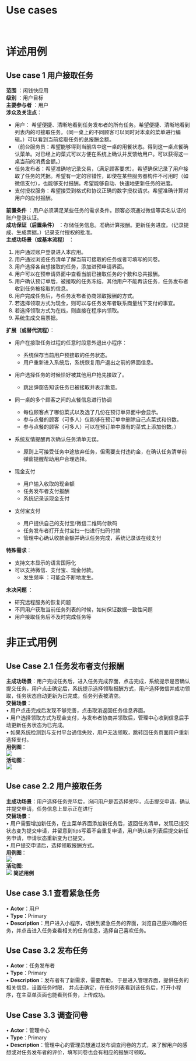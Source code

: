 ﻿# Use cases

﻿

# 详述用例  
## Use case 1 用户接取任务  
**范围** ：闲钱快应用  
**级别** ：用户目标  
**主要参与者** ：用户  
**涉众及关注点**：  

- 用户： 希望便捷、清晰地看到任务发布者的所有任务。希望便捷、清晰地看到列表内的可接取任务。（同一桌上的不同顾客可以同时对本桌的菜单进行编辑。）可以看到当前接取任务的总报酬金额。
- （前台服务员：希望能够得到当前店中这一桌的用餐状态。得到这一桌点餐确认菜单。对已经上的菜式可以方便在系统上确认并反馈给用户。可以获得这一桌当前的消费金额。）
- 任务发布者：希望准确地记录交易，（满足顾客要求）。希望确保记录了用户接取了任务的凭据。希望有一定的容错性，即使在某些服务器构件不可用时（如微信支付），也能够支付报酬。希望能够自动、快速地更新任务的进度。
- 支付授权服务：希望接受到格式和协议正确的数字授权请求。希望准确计算对用户的应付报酬。

**前置条件** ：用户必须满足某些任务的需求条件。顾客必须通过微信等实名认证的账户登录认证。  
**成功保证（后置条件）** ：存储任务信息。准确计算报酬。更新任务进度。（记录提成、生成票据。）记录支付授权的批准。  
**主成功场景（或基本流程）** ：
1. 用户通过账户登录进入本应用。
2. 用户通过浏览任务清单了解当前可接取的任务或者可填写的问卷。
3. 用户选择各自想接取的任务，添加进预申请界面。
4. 用户可以在预申请界面中查看当前已接取任务的个数和总共报酬。
5. 用户确认预订单后，被接取的任务冻结，其他用户不能再该任务，任务发布者收到任务被接取的信息。
6. 用户完成任务后，与任务发布者协商领取报酬的方式。
7. 若选择领取方式为现金，则可以与任务发布者联系商量线下支付的事宜。
8. 若选择领取方式为在线，则直接在程序内领取。
9. 系统生成交易票据。  

**扩展（或替代流程）**：
- 用户在接取任务过程的任意时段意外退出小程序：
  - 系统保存当前用户预接取的任务状态。
  - 用户重新进入系统后，系统恢复用户退出之前的界面信息。
 
- 用户选择任务的时候恰好被其他用户抢先接取了。
  - 跳出弹窗告知该任务已被接取并表示歉意。
- 同一桌的多个顾客之间的点餐信息进行协调
  - 每位顾客点了哪份菜式以及选了几份在预订单界面中会显示。
  - 参与点餐的顾客（可多人）仅能够在预订单中删除自己点菜式和份数。
  - 参与点餐的顾客（可多人）可以在预订单中原有的菜式上添加份数。）
- 系统友情提醒再次确认任务清单无误。
  - 原则上可接受任务中途放弃任务，但需要支付违约金，在确认任务清单前弹窗提醒帮助用户合理选择。
- 现金支付
  - 用户输入收取的现金额
  - 任务发布者支付报酬
  - 系统记录该现金支付
- 支付宝支付
  - 用户提供自己的支付宝/微信二维码付款码
  - 任务发布者打开支付宝扫一扫进行扫码付款
  - 管理中心确认收款金额并确认任务完成，系统记录该在线支付  
  
**特殊需求**： 

- 支持文本显示的语言国际化  
- 可以支持微信、支付宝、现金付款。  
  - 发生频率 ：可能会不断地发生。  

**未决问题** ：
- 研究远程服务的恢复问题  
- 不同用户获取当前任务列表的时候，如何保证数据一致性问题  
- 用户接取任务后不及时完成任务等    

# 非正式用例
## Use Case 2.1 任务发布者支付报酬
**主成功场景**：用户完成任务后，进入任务完成界面，点击完成，系统提示是否确认提交任务，用户点击确定后，系统提示选择领取报酬方式，用户选择微信并成功领取，任务状态自动更新为已完成，任务列表被清空。  
**交替场景**：  
•	用户点击完成后发现不够完善，点击取消返回任务信息界面。  
•	用户选择领取方式为现金支付，与发布者协商并领取后，管理中心收到信息后手动更新任务状态为已完成。  
•	如果系统检测到与支付平台通信失败，用户无法领取，跳转回任务页面用户重新选择支付。  
**用例图**：  
![](任务发布者支付报酬.png)  
**活动图**：  
![](任务发布者支付报酬活动图.png)
## Use case 2.2 用户接取任务
**主成功场景**：用户选择任务完毕后，询问用户是否选择完毕，点击提交申请，确认并提交申请，任务信息上显示正在进行  
**交替场景**：  
•	用户需要增加新任务，在主菜单界面添加新任务后，返回任务清单，发现已提交状态变为提交申请，并留意到tips写着不会重复申请，用户确认新列表后提交新任务申请，申请状态重新变为已提交。  
•	用户提交申请后，选择领取报酬方式。    
**用例图**：  
![](用户接取任务.png)  
**活动图**:  
![](用户接取任务活动图.png)
**简述用例**
## Use case 3.1 查看紧急任务
•	**Actor**：用户  
•	**Type**：Primary  
•	**Description**：用户进入小程序，切换到紧急任务的界面，浏览自己感兴趣的任务，并点击进入任务查看相关的任务信息，选择自己喜欢任务。  
## Use Case 3.2 发布任务
•	**Actor**：任务发布者  
•	**Type**：Primary  
•	**Description**：发布者有了新需求，需要帮助， 于是进入管理界面，提供任务的相关信息，设置任务时限， 并点击确定，在任务列表看到该任务后，打开小程序，在主菜单页面也能看到任务，上传成功。  
## Use Case 3.3 调查问卷
•	**Actor**：管理中心  
•	**Type**：Primary  
•	**Description**：管理中心的管理员想通过发布调查问卷的方式，来了解用户的感想或对任务发布者的评价，填写问卷也会有相应的报酬可领取。




